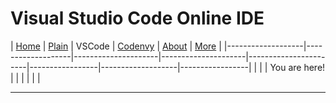 # Visual Studio Code Online IDE

| [Home](README.md) | [Plain](PLAIN.md) | VSCode | [Codenvy](CODENVY.md) | [About](ABOUT.md) | [More](MORE.md) |
|-------------------|-------------------|---------------------|---------------------|-----------------------|-----------------|-------------------|-----------------|
|                   |                   | You are here!       |                     |                       |                 |                   |                 |

---
